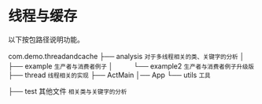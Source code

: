 # 线程与缓存
以下按包路径说明功能。

com.demo.threadandcache
├── analysis `对于多线程相关的类、关键字的分析`
│　　　├── example `生产者与消费者例子`
│　　　└── example2 `生产者与消费者例子升级版`
├── thread `线程相关的实现`
├── ActMain
│── App
└── utils `工具`

├── test 其他文件 `相关类与关键字的分析`

